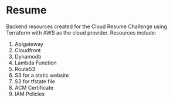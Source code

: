 # Resume
Backend resources created for the Cloud Resume Challenge using Terraform with AWS as the cloud provider.
Resources include:
  1. Apigateway
  2. Cloudfront
  3. Dynamodb
  4. Lambda Function
  5. Route53
  6. S3 for a static website
  7. S3 for tfstate file
  8. ACM Certificate
  9. IAM Policies
